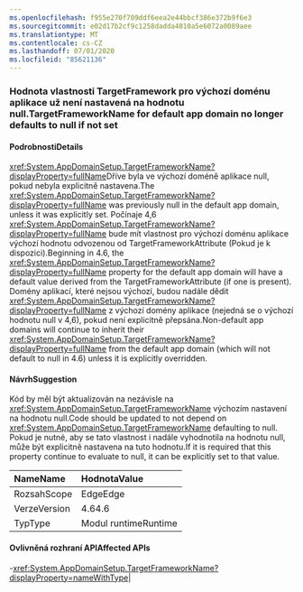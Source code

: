 ```yaml
---
ms.openlocfilehash: f955e270f709ddf6eea2e44bbcf386e372b9f6e3
ms.sourcegitcommit: e02d17b2cf9c1258dadda4810a5e6072a0089aee
ms.translationtype: MT
ms.contentlocale: cs-CZ
ms.lasthandoff: 07/01/2020
ms.locfileid: "85621136"
---
```

### <a name="targetframeworkname-for-default-app-domain-no-longer-defaults-to-null-if-not-set"></a><span data-ttu-id="54a64-101">Hodnota vlastnosti TargetFramework pro výchozí doménu aplikace už není nastavená na hodnotu null.</span><span class="sxs-lookup"><span data-stu-id="54a64-101">TargetFrameworkName for default app domain no longer defaults to null if not set</span></span>

#### <a name="details"></a><span data-ttu-id="54a64-102">Podrobnosti</span><span class="sxs-lookup"><span data-stu-id="54a64-102">Details</span></span>

<span data-ttu-id="54a64-103"><xref:System.AppDomainSetup.TargetFrameworkName?displayProperty=fullName>Dříve byla ve výchozí doméně aplikace null, pokud nebyla explicitně nastavena.</span><span class="sxs-lookup"><span data-stu-id="54a64-103">The <xref:System.AppDomainSetup.TargetFrameworkName?displayProperty=fullName> was previously null in the default app domain, unless it was explicitly set.</span></span> <span data-ttu-id="54a64-104">Počínaje 4,6 <xref:System.AppDomainSetup.TargetFrameworkName?displayProperty=fullName> bude mít vlastnost pro výchozí doménu aplikace výchozí hodnotu odvozenou od TargetFrameworkAttribute (Pokud je k dispozici).</span><span class="sxs-lookup"><span data-stu-id="54a64-104">Beginning in 4.6, the <xref:System.AppDomainSetup.TargetFrameworkName?displayProperty=fullName> property for the default app domain will have a default value derived from the TargetFrameworkAttribute (if one is present).</span></span> <span data-ttu-id="54a64-105">Domény aplikací, které nejsou výchozí, budou nadále dědit <xref:System.AppDomainSetup.TargetFrameworkName?displayProperty=fullName> z výchozí domény aplikace (nejedná se o výchozí hodnotu null v 4,6), pokud není explicitně přepsána.</span><span class="sxs-lookup"><span data-stu-id="54a64-105">Non-default app domains will continue to inherit their <xref:System.AppDomainSetup.TargetFrameworkName?displayProperty=fullName> from the default app domain (which will not default to null in 4.6) unless it is explicitly overridden.</span></span>

#### <a name="suggestion"></a><span data-ttu-id="54a64-106">Návrh</span><span class="sxs-lookup"><span data-stu-id="54a64-106">Suggestion</span></span>

<span data-ttu-id="54a64-107">Kód by měl být aktualizován na nezávisle na <xref:System.AppDomainSetup.TargetFrameworkName> výchozím nastavení na hodnotu null.</span><span class="sxs-lookup"><span data-stu-id="54a64-107">Code should be updated to not depend on <xref:System.AppDomainSetup.TargetFrameworkName> defaulting to null.</span></span> <span data-ttu-id="54a64-108">Pokud je nutné, aby se tato vlastnost i nadále vyhodnotila na hodnotu null, může být explicitně nastavena na tuto hodnotu.</span><span class="sxs-lookup"><span data-stu-id="54a64-108">If it is required that this property continue to evaluate to null, it can be explicitly set to that value.</span></span>

| <span data-ttu-id="54a64-109">Name</span><span class="sxs-lookup"><span data-stu-id="54a64-109">Name</span></span>    | <span data-ttu-id="54a64-110">Hodnota</span><span class="sxs-lookup"><span data-stu-id="54a64-110">Value</span></span>       |
|:--------|:------------|
| <span data-ttu-id="54a64-111">Rozsah</span><span class="sxs-lookup"><span data-stu-id="54a64-111">Scope</span></span>   |<span data-ttu-id="54a64-112">Edge</span><span class="sxs-lookup"><span data-stu-id="54a64-112">Edge</span></span>|
|<span data-ttu-id="54a64-113">Verze</span><span class="sxs-lookup"><span data-stu-id="54a64-113">Version</span></span>|<span data-ttu-id="54a64-114">4.6</span><span class="sxs-lookup"><span data-stu-id="54a64-114">4.6</span></span>|
|<span data-ttu-id="54a64-115">Typ</span><span class="sxs-lookup"><span data-stu-id="54a64-115">Type</span></span>|<span data-ttu-id="54a64-116">Modul runtime</span><span class="sxs-lookup"><span data-stu-id="54a64-116">Runtime</span></span>

#### <a name="affected-apis"></a><span data-ttu-id="54a64-117">Ovlivněná rozhraní API</span><span class="sxs-lookup"><span data-stu-id="54a64-117">Affected APIs</span></span>

-<xref:System.AppDomainSetup.TargetFrameworkName?displayProperty=nameWithType></li></ul>|
